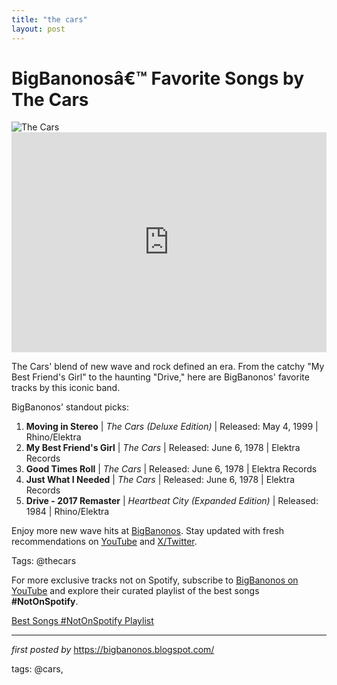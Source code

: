 ```yaml
---
title: "the cars"
layout: post
---
```

<!-- Title of the Post -->
<h1 >BigBanonosâ€™ Favorite Songs by The Cars</h1> <!-- Featured Image -->
<div > <img src="https://mediaproxy.salon.com/width/1200/https://media2.salon.com/2017/08/the-cars.jpg" alt="The Cars">
</div> <!-- Spotify Embed -->
<div > <iframe src="https://open.spotify.com/embed/playlist/6fVbrIia4hTCHF9VBQrERX?utm_source=generator" width="100%" height="352" frameBorder="0" allowfullscreen="" allow="autoplay; clipboard-write; encrypted-media; fullscreen; picture-in-picture" loading="lazy"></iframe>
</div> <!-- Introductory Text -->
<p >The Cars' blend of new wave and rock defined an era. From the catchy "My Best Friend's Girl" to the haunting "Drive," here are BigBanonos' favorite tracks by this iconic band.</p> <!-- Song Highlights -->
<div > <p>BigBanonos' standout picks:</p> <ol> <li><strong>Moving in Stereo</strong> | <em>The Cars (Deluxe Edition)</em> | Released: May 4, 1999 | Rhino/Elektra</li> <li><strong>My Best Friend's Girl</strong> | <em>The Cars</em> | Released: June 6, 1978 | Elektra Records</li> <li><strong>Good Times Roll</strong> | <em>The Cars</em> | Released: June 6, 1978 | Elektra Records</li> <li><strong>Just What I Needed</strong> | <em>The Cars</em> | Released: June 6, 1978 | Elektra Records</li> <li><strong>Drive - 2017 Remaster</strong> | <em>Heartbeat City (Expanded Edition)</em> | Released: 1984 | Rhino/Elektra</li> </ol>
</div> <!-- Footer Links -->
<div > <p>Enjoy more new wave hits at <a href="https://bigbanonos.blogspot.com/" target="_blank">BigBanonos</a>. Stay updated with fresh recommendations on <a href="https://www.youtube.com/@BigBanonos" target="_blank">YouTube</a> and <a href="https://x.com/bigbanonos" target="_blank">X/Twitter</a>.</p>
</div> <!-- Tags -->
<p >Tags: @thecars</p>


<!--Subscribe and Playlist Links-->
<div>
    <p>For more exclusive tracks not on Spotify, subscribe to <a href="https://www.youtube.com/@BigBanonos" target="_blank">BigBanonos on YouTube</a> and explore their curated playlist of the best songs <strong>#NotOnSpotify</strong>.</p>
    <p><a href="https://www.youtube.com/playlist?list=PLtuNtuTatqI0kFahUCbtbfenC_ET5O_tr" target="_blank">Best Songs #NotOnSpotify Playlist<br /></a></p></div>

<hr />

<p><em>first posted by</em> <a href="https://bigbanonos.blogspot.com/" rel="noopener" target="_new">https://bigbanonos.blogspot.com/</a></p>

<p>tags: @cars,</p>
